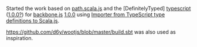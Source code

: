 Started the work based on [path.scala.js](https://github.com/andreaferretti/paths-scala-js) and the [DefinitelyTyped] [typescript](https://github.com/borisyankov/DefinitelyTyped/tree/master/backbone) ([1.0.0?](https://github.com/borisyankov/DefinitelyTyped/blob/f42164e284d20bfebdea9a6283dc387359f1a46a/backbone/backbone.d.ts)) for [backbone.js](https://github.com/jashkenas/backbone) [1.0.0](https://github.com/jashkenas/backbone/releases/tag/1.0.0) using [Importer from TypeScript type definitions to Scala.js](https://github.com/sjrd/scala-js-ts-importer).

https://github.com/d6y/wootjs/blob/master/build.sbt was also used as inspiration.